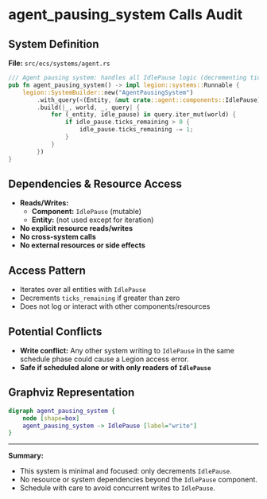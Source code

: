 # agent_pausing_system Calls Audit

## System Definition
**File:** `src/ecs/systems/agent.rs`

```rust
/// Agent pausing system: handles all IdlePause logic (decrementing ticks_remaining).
pub fn agent_pausing_system() -> impl legion::systems::Runnable {
    legion::SystemBuilder::new("AgentPausingSystem")
        .with_query(<(Entity, &mut crate::agent::components::IdlePause)>::query())
        .build(|_, world, _, query| {
            for (_entity, idle_pause) in query.iter_mut(world) {
                if idle_pause.ticks_remaining > 0 {
                    idle_pause.ticks_remaining -= 1;
                }
            }
        })
}
```

## Dependencies & Resource Access
- **Reads/Writes:**
  - **Component:** `IdlePause` (mutable)
  - **Entity:** (not used except for iteration)
- **No explicit resource reads/writes**
- **No cross-system calls**
- **No external resources or side effects**

## Access Pattern
- Iterates over all entities with `IdlePause`
- Decrements `ticks_remaining` if greater than zero
- Does not log or interact with other components/resources

## Potential Conflicts
- **Write conflict:** Any other system writing to `IdlePause` in the same schedule phase could cause a Legion access error.
- **Safe if scheduled alone or with only readers of `IdlePause`**

## Graphviz Representation

```dot
digraph agent_pausing_system {
    node [shape=box]
    agent_pausing_system -> IdlePause [label="write"]
}
```

---

**Summary:**
- This system is minimal and focused: only decrements `IdlePause`.
- No resource or system dependencies beyond the `IdlePause` component.
- Schedule with care to avoid concurrent writes to `IdlePause`.
